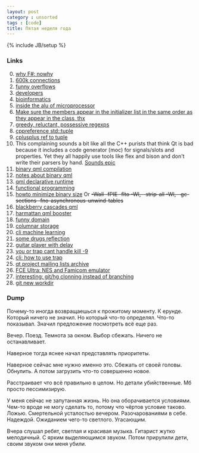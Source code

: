 ```yaml
---
layout: post
category : unsorted
tags : [code]
title: Пятая неделя года
---
```

{% include JB/setup %}

### Links
0. [why F#: nowhy](http://davefancher.com/2013/01/27/why-f/)
0. [600k connections](http://shenfeng.me/600k-concurrent-connection-http-kit.html)
0. [funny overflows](http://kqueue.org/blog/2012/12/31/idiv-dos/)
0. [developers](http://programmers.stackexchange.com/questions/60544/why-do-game-developers-prefer-windows)
0. [bioinformatics](http://madhadron.com/?p=263)
0. [inside the alu of microprocessor](http://www.arcfn.com/2013/01/inside-alu-of-8085-microprocessor.html)
0. [Make sure the members appear in the initializer list in the same order as they appear in the class, thx](http://stackoverflow.com/questions/1564937/gcc-warning-will-be-initialized-after)
0. [greedy, reluctant, possessive regexps](http://docs.oracle.com/javase/tutorial/essential/regex/quant.html)
0. [cppreference std::tuple](http://en.cppreference.com/w/cpp/utility/tuple)
0. [cplusplus ref to tuple](http://www.cplusplus.com/reference/tuple/)
0. This complaining sounds a bit like all the C++ purists that think Qt is bad because it includes a code generator (moc) for signals/slots and properties. Yet they all happily use tools like flex and bison and don't write their parsers by hand. [Sounds epic](http://www.mail-archive.com/development@qt-project.org/msg03353.html)
0. [binary qml compilation](http://qt-project.org/forums/viewthread/20162/)
0. [notes about binary qml](http://qt-project.org/forums/viewthread/16693/P15)
0. [qml declarative runtime](http://qt-project.org/doc/qt-4.8/qmlruntime.html)
0. [functional programming](http://www.ibm.com/developerworks/library/j-ft20/)
0. [howto minimize binary size](http://habrahabr.ru/company/intel/blog/167417/) Or <s>-Wall -fPIE -flto -Wl,--strip-all -Wl,--gc-sections -fno-asynchronous-unwind-tables</s>
0. [blackberry cascades qml](https://developer.blackberry.com/cascades/documentation/getting_started/tools/compiling.html)
0. [harmattan qml booster](http://harmattan-dev.nokia.com/docs/library/html/guide/html/qmlboost.html)
0. [funny domain](http://gofuckyrself.com/)
0. [columnar storage](http://the-paper-trail.org/blog/columnar-storage/)
0. [cli machine learning](http://blog.bigml.com/2013/01/31/fly-your-ml-cloud-like-a-kite-with-bigmler-the-command-line-tool-for-machine-learning/)
0. [some drugs reflection](http://www.grahamhancock.com/forum/HancockG3.php)
0. [guitar player with delay](https://www.youtube.com/watch?v=wDFP_MbvyGc)
0. [you or trap cant handle kill -9](http://www.linuxcommand.org/wss0160.php)
0. [cli: how to use trap](http://riccomini.name/posts/linux/2012-09-25-kill-subprocesses-linux-bash/)
0. [qt project mailing lists archive](http://lists.qt-project.org/pipermail/interest/)
0. [FCE Ultra: NES and Famicom emulator](http://www.fceux.com/web/download.html)
0. [interesting: git/hg clonning instead of branching](http://www.redhotchilipython.com/en_posts/2013-02-01-clone-per-feature.html)
0. [git new workdir](http://nuclearsquid.com/writings/git-new-workdir/)


### Dump
<p>Почему-то иногда возвращаешься к прожитому моменту. К ерунде. Который ничего не значил. Но который что-то определял. Что-то показывал. Значил предложение посмотреть всё еще раз.</p>
<p>Вечер. Поезд. Темнота за окном. Выбор сбежать. Ничего не останавливает.</p>
<p>Наверное тогда яснее начал представлять приоритеты.</p>
<p>Наверное сейчас мне нужно именно это. Сбежать от своей головы. Обнулить. А потом загрузить что-то совершенно новое.</p>
<p>Расстраивает что всё правильно в целом. Но детали убийственные. Мб просто пессимизирую.</p>

<p>У меня сейчас не запутанная жизнь. Но она оборачивается условиями. Чем-то вроде не могу сделать то, потому что чёртов условие таково. Ложью. Смертельной усталостью вечером. Разочарованиями в себе. Надеждой. Ожиданием чего-то светлого. Угасающим.</p>

<p>Вчера слушал ребят, светлая и красивая музыка. Гитарист жутко мелодичный. С ярким выделяющимся звуком. Потом прирулили дети, своим звуком они меня убили.</p>
